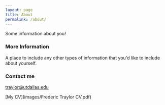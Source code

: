 ```yaml
---
layout: page
title: About
permalink: /about/
---
```


Some information about you!

### More Information

A place to include any other types of information that you'd like to include about yourself.

### Contact me

[traylor@utdallas.edu](mailto:traylor@utdallas.edu)

[My CV](images/Frederic Traylor CV.pdf)
